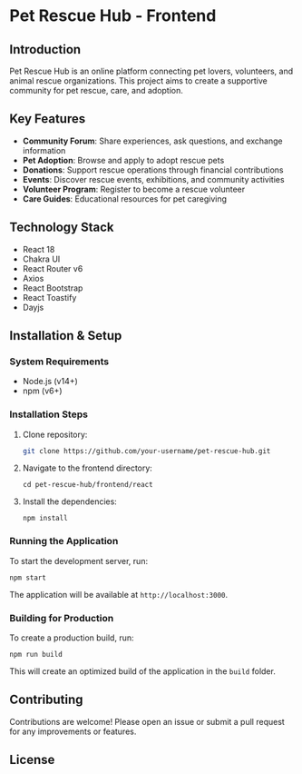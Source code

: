 # Pet Rescue Hub - Frontend

## Introduction

Pet Rescue Hub is an online platform connecting pet lovers, volunteers, and animal rescue organizations. This project aims to create a supportive community for pet rescue, care, and adoption.

## Key Features

- **Community Forum**: Share experiences, ask questions, and exchange information
- **Pet Adoption**: Browse and apply to adopt rescue pets
- **Donations**: Support rescue operations through financial contributions
- **Events**: Discover rescue events, exhibitions, and community activities
- **Volunteer Program**: Register to become a rescue volunteer
- **Care Guides**: Educational resources for pet caregiving

## Technology Stack

- React 18
- Chakra UI
- React Router v6
- Axios
- React Bootstrap
- React Toastify
- Dayjs

## Installation & Setup

### System Requirements

- Node.js (v14+)
- npm (v6+)

### Installation Steps

1. Clone repository:
   ```bash
   git clone https://github.com/your-username/pet-rescue-hub.git
   ```

2. Navigate to the frontend directory:
   ```
   cd pet-rescue-hub/frontend/react
   ```

3. Install the dependencies:
   ```
   npm install
   ```

### Running the Application

To start the development server, run:
```
npm start
```

The application will be available at `http://localhost:3000`.

### Building for Production

To create a production build, run:
```
npm run build
```

This will create an optimized build of the application in the `build` folder.

## Contributing

Contributions are welcome! Please open an issue or submit a pull request for any improvements or features.

## License